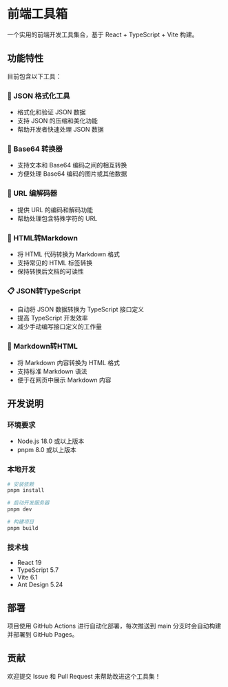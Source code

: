 # 前端工具箱

一个实用的前端开发工具集合，基于 React + TypeScript + Vite 构建。

## 功能特性

目前包含以下工具：

### 🔧 JSON 格式化工具
- 格式化和验证 JSON 数据
- 支持 JSON 的压缩和美化功能
- 帮助开发者快速处理 JSON 数据

### 🔄 Base64 转换器
- 支持文本和 Base64 编码之间的相互转换
- 方便处理 Base64 编码的图片或其他数据

### 🔗 URL 编解码器
- 提供 URL 的编码和解码功能
- 帮助处理包含特殊字符的 URL

### 📝 HTML转Markdown
- 将 HTML 代码转换为 Markdown 格式
- 支持常见的 HTML 标签转换
- 保持转换后文档的可读性

### 📋 JSON转TypeScript
- 自动将 JSON 数据转换为 TypeScript 接口定义
- 提高 TypeScript 开发效率
- 减少手动编写接口定义的工作量

### 📄 Markdown转HTML
- 将 Markdown 内容转换为 HTML 格式
- 支持标准 Markdown 语法
- 便于在网页中展示 Markdown 内容

## 开发说明

### 环境要求
- Node.js 18.0 或以上版本
- pnpm 8.0 或以上版本

### 本地开发
```bash
# 安装依赖
pnpm install

# 启动开发服务器
pnpm dev

# 构建项目
pnpm build
```

### 技术栈
- React 19
- TypeScript 5.7
- Vite 6.1
- Ant Design 5.24

## 部署

项目使用 GitHub Actions 进行自动化部署，每次推送到 main 分支时会自动构建并部署到 GitHub Pages。

## 贡献

欢迎提交 Issue 和 Pull Request 来帮助改进这个工具集！
